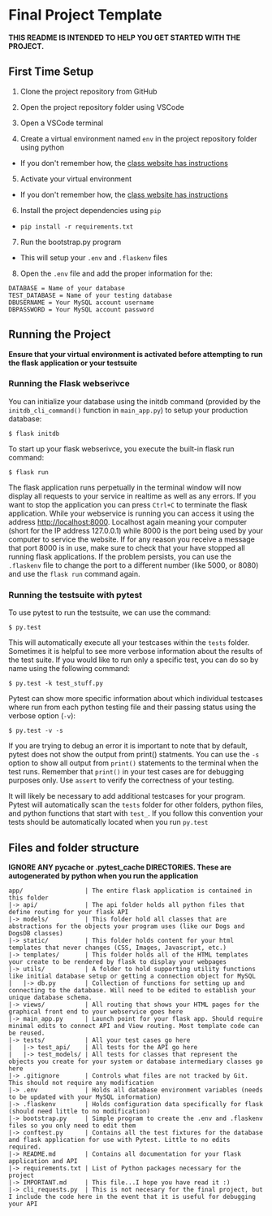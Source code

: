 # Final Project Template

**THIS README IS INTENDED TO HELP YOU GET STARTED WITH THE PROJECT.**

## First Time Setup

1. Clone the project repository from GitHub
  
2. Open the project repository folder using VSCode
  
3. Open a VSCode terminal
  
4. Create a virtual environment named `env` in the project repository folder using python
  
  - If you don't remember how, the [class website has instructions](http://csweb.wooster.edu/dguarnera/cs232/resources/guides/venv-and-pip.html)

5. Activate your virtual environment
  
  - If you don't remember how, the [class website has instructions](http://csweb.wooster.edu/dguarnera/cs232/resources/guides/venv-and-pip.html)

6. Install the project dependencies using `pip`
  
  - `pip install -r requirements.txt`

7. Run the bootstrap.py program
  
  - This will setup your `.env` and `.flaskenv` files

8. Open the `.env` file and add the proper information for the:

```textfile
DATABASE = Name of your database
TEST_DATABASE = Name of your testing database
DBUSERNAME = Your MySQL account username
DBPASSWORD = Your MySQL account password
```


## Running the Project

**Ensure that your virtual environment is activated before attempting to run the flask application or your testsuite**

### Running the Flask webserivce

You can initialize your database using the initdb command (provided by the `initdb_cli_command()` function in `main_app.py`) to setup your production database: 

`$ flask initdb`

To start up your flask webserivce, you execute the built-in flask run command:

`$ flask run`

The flask application runs perpetually in the terminal window will now display all requests to your service in realtime as well as any errors. If you want to stop the application you can press `Ctrl+C` to terminate the flask application. While your webservice is running you can access it using the address [http://localhost:8000](http://localhost:8000). Localhost again meaning your computer (short for the IP address 127.0.0.1) while 8000 is the port being used by your computer to service the website. If for any reason you receive a message that port 8000 is in use, make sure to check that your have stopped all running flask applications. If the problem persists, you can use the `.flaskenv` file to change the port to a different number (like 5000, or 8080) and use the `flask run` command again.

### Running the testsuite with pytest

To use pytest to run the testsuite, we can use the command:

`$ py.test`

This will automatically execute all your testcases within the `tests` folder. Sometimes it is helpful to see more verbose information about the results of the test suite. If you would like to run only a specific test, you can do so by name using the following command:

`$ py.test -k test_stuff.py`

Pytest can show more specific information about which individual testcases where run from each python testing file and their passing status using the verbose option (`-v`):

`$ py.test -v -s`

If you are trying to debug an error it is important to note that by default, pytest does not show the output from print() statments. You can use the `-s` option to show all output from `print()` statements to the terminal when the test runs. Remember that `print()` in your test cases are for debugging purposes only. Use `assert` to verify the correctness of your testing.

It will likely be necessary to add additional testcases for your program. Pytest will automatically scan the `tests` folder for other folders, python files, and python functions that start with `test_`. If you follow this convention your tests should be automatically located when you run `py.test`

## Files and folder structure
**IGNORE ANY __pycache__ or .pytest_cache DIRECTORIES. These are autogenerated by python when you run the application**

```textfile
app/                 | The entire flask application is contained in this folder 
|-> api/             | The api folder holds all python files that define routing for your flask API
|-> models/          | This folder hold all classes that are abstractions for the objects your program uses (like our Dogs and DogsDB classes)
|-> static/          | This folder holds content for your html templates that never changes (CSS, Images, Javascript, etc.)
|-> templates/       | This folder holds all of the HTML templates your create to be rendered by flask to display your webpages
|-> utils/           | A folder to hold supporting utility functions like initial database setup or getting a connection object for MySQL
|   |-> db.py        | Collection of functions for setting up and connecting to the database. Will need to be edited to establish your unique database schema.
|-> views/           | All routing that shows your HTML pages for the graphical front end to your webservice goes here
|-> main_app.py      | Launch point for your flask app. Should require minimal edits to connect API and View routing. Most template code can be reused.
|-> tests/           | All your test cases go here
|   |-> test_api/    | All tests for the API go here
|   |-> test_models/ | All tests for classes that represent the objects you create for your system or database intermediary classes go here
|-> .gitignore       | Controls what files are not tracked by Git. This should not require any modification
|-> .env             | Holds all database environment variables (needs to be updated with your MySQL information)
|-> .flaskenv        | Holds configuration data specifically for flask (should need little to no modification)
|-> bootstrap.py     | Simple program to create the .env and .flaskenv files so you only need to edit them
|-> conftest.py      | Contains all the test fixtures for the database and flask application for use with Pytest. Little to no edits required.
|-> README.md        | Contains all documentation for your flask application and API
|-> requirements.txt | List of Python packages necessary for the project
|-> IMPORTANT.md     | This file...I hope you have read it :)
|-> cli_requests.py  | This is not necesary for the final project, but I include the code here in the event that it is useful for debugging your API
```
